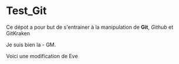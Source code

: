 ﻿# Test_Git
Ce dépot a pour but de s'entrainer à la manipulation de **Git**, *Github* et GitKraken


Je suis bien la - GM.


Voici une modification de Eve
